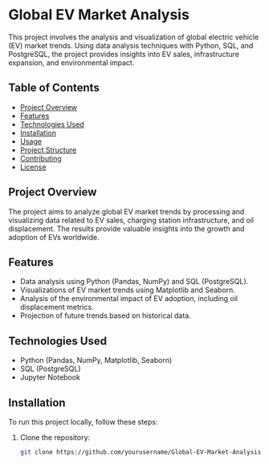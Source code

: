 # Global EV Market Analysis

This project involves the analysis and visualization of global electric vehicle (EV) market trends. Using data analysis techniques with Python, SQL, and PostgreSQL, the project provides insights into EV sales, infrastructure expansion, and environmental impact.

## Table of Contents
- [Project Overview](#project-overview)
- [Features](#features)
- [Technologies Used](#technologies-used)
- [Installation](#installation)
- [Usage](#usage)
- [Project Structure](#project-structure)
- [Contributing](#contributing)
- [License](#license)

## Project Overview
The project aims to analyze global EV market trends by processing and visualizing data related to EV sales, charging station infrastructure, and oil displacement. The results provide valuable insights into the growth and adoption of EVs worldwide.

## Features
- Data analysis using Python (Pandas, NumPy) and SQL (PostgreSQL).
- Visualizations of EV market trends using Matplotlib and Seaborn.
- Analysis of the environmental impact of EV adoption, including oil displacement metrics.
- Projection of future trends based on historical data.

## Technologies Used
- Python (Pandas, NumPy, Matplotlib, Seaborn)
- SQL (PostgreSQL)
- Jupyter Notebook

## Installation
To run this project locally, follow these steps:

1. Clone the repository:
   ```bash
   git clone https://github.com/yourusername/Global-EV-Market-Analysis.git

